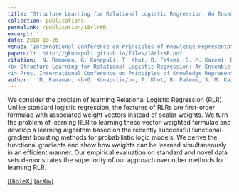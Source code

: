 ```yaml
---
title: "Structure Learning for Relational Logistic Regression: An Ensemble Approach"
collection: publications
permalink: /publication/18rlrKR
excerpt: ''
date: 2018-10-26
venue: 'International Conference on Principles of Knowledge Representation and Reasoning (KR''18), Tempe, AZ'
paperurl: 'http://gkunapuli.github.io/files/18rlrKR.pdf'
citation: 'N. Ramanan, G. Kunapuli, T. Khot, B. Fatemi, S. M. Kazemi, D. Poole, K. Kersting and Sriraam Natarajan. 
<b> Structure Learning for Relational Logistic Regression: An Ensemble Approach</b>. 
<i> Proc. International Conference on Principles of Knowledge Representation and Reasoning </i> (2018).'
author:  'N. Ramanan, <b>G. Kunapuli</b>, T. Khot, B. Fatemi, S. M. Kazemi, D. Poole, K. Kersting and Sriraam Natarajan'
---
```

We consider the problem of learning Relational Logistic Regression (RLR). Unlike standard logistic regression, the features of RLRs are first-order formulae with associated weight vectors instead of scalar weights. We turn the problem of learning RLR to learning these vector-weighted formulae and develop a learning algorithm based on the recently successful functional-gradient boosting methods for probabilistic logic models. We derive the functional gradients and show how weights can be learned simultaneously in an efficient manner. Our empirical evaluation on standard and novel data sets demonstrates the superiority of our approach over other methods for learning RLR.

[[BibTeX]](http://gkunapuli.github.io/files/18rlrKR.bib) [[arXiv]](https://arxiv.org/abs/1808.02123)
